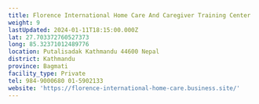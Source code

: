 ```yaml
---
title: Florence International Home Care And Caregiver Training Center
weight: 9
lastUpdated: 2024-01-11T18:15:00.000Z
lat: 27.703372760527373
long: 85.32371012489776
location: Putalisadak Kathmandu 44600 Nepal
district: Kathmandu
province: Bagmati
facility_type: Private
tel: 984-9000680 01-5902133
website: 'https://florence-international-home-care.business.site/'
---
```


